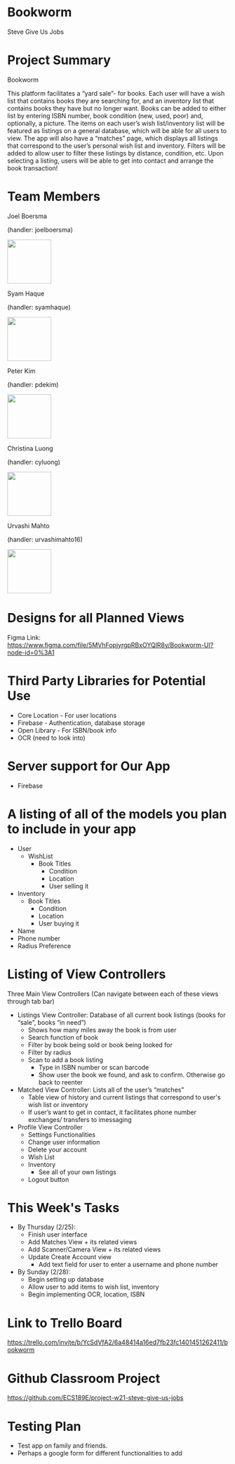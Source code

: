# Bookworm
Steve Give Us Jobs

# Project Summary
Bookworm

This platform facilitates a “yard sale”- for books. Each user will have a wish list that contains books they are searching for, and an inventory list that contains books they have but no longer want. Books can be added to either list by entering ISBN number, book condition (new, used, poor) and, optionally, a picture. The items on each user’s wish list/inventory list will be featured as listings on a general database, which will be able for all users to view. The app will also have a “matches” page, which displays all listings that correspond to the user’s personal wish list and inventory. Filters will be added to allow user to filter these listings by distance, condition, etc. Upon selecting a listing, users will be able to get into contact and arrange the book transaction!

# Team Members
Joel Boersma 

(handler: joelboersma)

<img src="https://avatars.githubusercontent.com/u/44932998?s=400&u=e3f021c85674d7d01b437d9bae66f8fbe41761d5&v=4" width="100">

Syam Haque 

(handler: syamhaque)

<img src="https://avatars.githubusercontent.com/u/32974225?s=400&u=baaf7fe021081d2878ce13e539b20eb080471774&v=4" width="100">

Peter Kim

(handler: pdekim)

<img src="https://avatars.githubusercontent.com/u/31204165?s=400&u=58ce474fdfed3527a70a413994fd6b317c6f6aa2&v=4" width="100">


Christina Luong 

(handler: cyluong)

<img src="https://avatars.githubusercontent.com/u/50270872?s=400&u=e1524778cdcdd603a5a6ebd5bf620da6bbf8a976&v=4" width="100">

Urvashi Mahto 

(handler: urvashimahto16)

<img src="https://avatars.githubusercontent.com/u/26194722?s=400&u=dc93bfb4b8509ee4845665520fa21ce46dedb021&v=4" width="100">


# Designs for all Planned Views

Figma Link: https://www.figma.com/file/5MVhFopjyrgpRBxOYQlR8y/Bookworm-UI?node-id=0%3A1

# Third Party Libraries for Potential Use
  * Core Location - For user locations
  * Firebase - Authentication, database storage
  * Open Library - For ISBN/book info
  * OCR (need to look into)
 
# Server support for Our App
  * Firebase
  
# A listing of all of the models you plan to include in your app
  * User 
    * WishList 
      * Book Titles
        * Condition
        * Location
        * User selling it
  * Inventory 
    * Book Titles
      * Condition
      * Location
      * User buying it
  * Name
  * Phone number
  * Radius Preference

# Listing of View Controllers 
Three Main View Controllers (Can navigate between each of these views through tab bar)
  * Listings View Controller: Database of all current book listings (books for “sale”, books “in need”)
    * Shows how many miles away the book is from user
    * Search function of book
    * Filter by book being sold or book being looked for
    * Filter by radius
    * Scan to add a book listing
      * Type in ISBN number or scan barcode
      * Show user the book we found, and ask to confirm. Otherwise go back to reenter
  * Matched View Controller: Lists all of the user’s “matches”
    * Table view of history and current listings that correspond to user's wish list or inventory
    * If user’s want to get in contact, it facilitates phone number exchanges/ transfers to imessaging
  * Profile View Controller
    * Settings Functionalities
    * Change user information 
    * Delete your account
    * Wish List
    * Inventory
      * See all of your own listings
    * Logout button

# This Week's Tasks
  * By Thursday (2/25):
    * Finish user interface
    * Add Matches View + its related views 
    * Add Scanner/Camera View + its related views
    * Update Create Account view
      * Add text field for user to enter a username and phone number 
  * By Sunday (2/28):
    * Begin setting up database 
    * Allow user to add items to wish list, inventory
    * Begin implementing OCR, location, ISBN

# Link to Trello Board
https://trello.com/invite/b/YcSdVfA2/6a48414a16ed7fb23fc1401451262411/bookworm

# Github Classroom Project
https://github.com/ECS189E/project-w21-steve-give-us-jobs

# Testing Plan
  * Test app on family and friends.
  * Perhaps a google form for different functionalities to add
